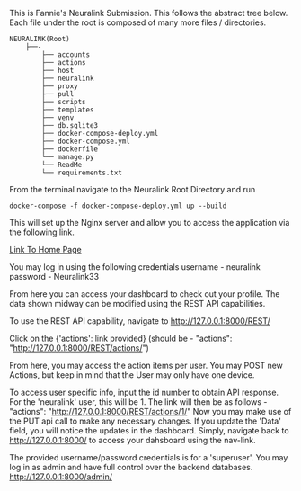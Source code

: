 This is Fannie's Neuralink Submission.
This follows the abstract tree below. Each file under the root is composed of many more files / directories.
```
NEURALINK(Root)
    ├──-
        ├── accounts
        ├── actions
        ├── host
        ├── neuralink
        ├── proxy
        ├── pull
        ├── scripts
        ├── templates
        ├── venv
        ├── db.sqlite3
        ├── docker-compose-deploy.yml
        ├── docker-compose.yml
        ├── dockerfile
        └── manage.py
        └── ReadMe
        └── requirements.txt
```

From the terminal navigate to the Neuralink Root Directory and run

`docker-compose -f docker-compose-deploy.yml up --build`

This will set up the Nginx server and allow you to access the application via the following link. 

[Link To Home Page](http://127.0.0.1:8000/)

You may log in using the following credentials 
username - neuralink
password - Neuralink33

From here you can access your dashboard to check out your profile. The data shown midway can be modified using the REST API capabilities. 

To use the REST API capability, navigate to http://127.0.0.1:8000/REST/

Click on the {'actions': link provided} (should be - "actions": "http://127.0.0.1:8000/REST/actions/")

From here, you may access the action items per user. You may POST new Actions, but keep in mind that the User may only have one device. 

To access user specific info, input the id number to obtain API response. For the 'neuralink' user, this will be 1. The link will then be as follows - "actions": "http://127.0.0.1:8000/REST/actions/1/" Now you may make use of the PUT api call to make any necessary changes. If you update the 'Data' field, you will notice the updates in the dashboard. Simply, navigate back to http://127.0.0.1:8000/ to access your dahsboard using the nav-link. 

The provided username/password credentials is for a 'superuser'. You may log in as admin and have full control over the backend databases. http://127.0.0.1:8000/admin/



